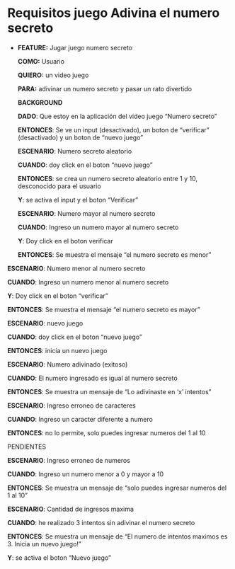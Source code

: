 # Requisitos juego Adivina el numero secreto
- **FEATURE:** Jugar juego numero secreto
    
    **COMO:** Usuario
    
    **QUIERO:** un video juego
    
    **PARA:** adivinar un numero secreto y pasar un rato divertido
    
    **BACKGROUND**
    
    **DADO**: Que estoy en la aplicación del video juego “Numero secreto”
    
    **ENTONCES**: Se ve un input (desactivado), un boton de “verificar” (desactivado) y un boton de “nuevo juego”
    
    **ESCENARIO**: Numero secreto aleatorio
    
    **CUANDO**: doy click en el boton “nuevo juego”
    
    **ENTONCES**: se crea un numero secreto aleatorio entre 1 y 10, desconocido para el usuario
    
    **Y**: se activa el input y el boton “Verificar”
    
    **ESCENARIO**: Numero mayor al numero secreto
    
    **CUANDO**: Ingreso un numero mayor al numero secreto
    
    **Y**: Doy click en el boton verificar
    
    **ENTONCES**: Se muestra el mensaje “el numero secreto es menor”
    

**ESCENARIO**: Numero menor al numero secreto

**CUANDO**: Ingreso un numero menor al numero secreto

**Y**: Doy click en el boton “verificar”

**ENTONCES**: Se muestra el mensaje “el numero secreto es mayor”

**ESCENARIO**: nuevo juego

**CUANDO**: doy click en el boton “nuevo juego”

**ENTONCES**: inicia un nuevo juego

**ESCENARIO**: Numero adivinado (exitoso)

**CUANDO**: El numero ingresado es igual al numero secreto

**ENTONCES**: Se muestra un mensaje de “Lo adivinaste en ‘x’ intentos”

**ESCENARIO**: Ingreso erroneo de caracteres

**CUANDO**: Ingreso un caracter diferente a numero

**ENTONCES**: no lo permite, solo puedes ingresar numeros del 1 al 10

PENDIENTES

**ESCENARIO**: Ingreso erroneo de numeros

**CUANDO**: Ingreso un numero menor a 0 y mayor a 10

**ENTONCES**: Se muestra un mensaje de “solo puedes ingresar numeros del 1 al 10”

**ESCENARIO**: Cantidad de ingresos maxima

**CUANDO**: he realizado 3 intentos sin adivinar el numero secreto

**ENTONCES**: Se muestra un mensaje de “El numero de intentos maximos es 3. Inicia un nuevo juego!”

**Y**: se activa el boton “Nuevo juego”

